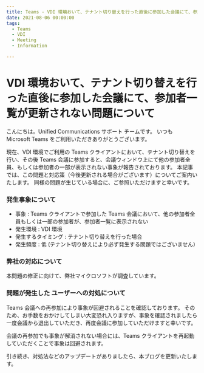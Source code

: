 ```yaml
---
title: Teams - VDI 環境おいて、テナント切り替えを行った直後に参加した会議にて、参加者一覧が更新されない問題について
date: 2021-08-06 00:00:00
tags:
  - Teams
  - VDI
  - Meeting
  - Information

---
```


# VDI 環境おいて、テナント切り替えを行った直後に参加した会議にて、参加者一覧が更新されない問題について

こんにちは。Unified Communications サポート チームです。
いつも Microsoft Teams をご利用いただきありがとうございます。

現在、VDI 環境でご利用の Teams クライアントにおいて、テナント切り替えを行い、その後 Teams 会議に参加すると、会議ウィンドウ上にて他の参加者全員、もしくは参加者の一部が表示されない事象が報告されております。
本記事では、この問題と対応策（今後更新される場合がございます）についてご案内いたします。
同様の問題が生じている場合に、ご参照いただけますと幸いです。

### 発生事象について
- 事象 : Teams クライアントで参加した Teams 会議において、他の参加者全員もしくは一部の参加者が、参加者一覧に表示されない
- 発生環境 : VDI 環境
- 発生するタイミング : テナント切り替えを行った場合
- 発生頻度 : 低 (テナント切り替えにより必ず発生する問題ではございません）  


### 弊社の対応について
本問題の修正に向けて、弊社マイクロソフトが調査しています。


### 問題が発生した ユーザーへの対処について
Teams 会議への再参加により事象が回避されることを確認しております。
そのため、お手数をおかけしてしまい大変恐れ入りますが、事象を確認されましたら一度会議から退出していただき、再度会議に参加していただけますと幸いです。


会議の再参加でも事象が解消されない場合には、Teams クライアントを再起動していただくことで事象は回避されます。

引き続き、対処法などのアップデートがありましたら、本ブログを更新いたします。